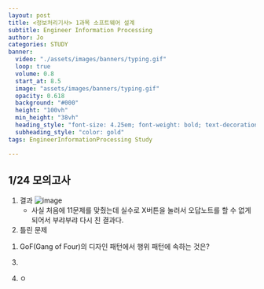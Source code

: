 ```yaml
---
layout: post
title: <정보처리기사> 1과목 소프트웨어 설계 
subtitle: Engineer Information Processing
author: Jo
categories: STUDY
banner:
  video: "./assets/images/banners/typing.gif"
  loop: true
  volume: 0.8
  start_at: 8.5
  image: "assets/images/banners/typing.gif"
  opacity: 0.618
  background: "#000"
  height: "100vh"
  min_height: "38vh"
  heading_style: "font-size: 4.25em; font-weight: bold; text-decoration: underline"
  subheading_style: "color: gold"
tags: EngineerInformationProcessing Study

---
```


## 1/24 모의고사

1. 결과
   ![image](https://github.com/CheeseYoung/Cheeseyoung.github.io/assets/132384527/311fc2c4-66bd-4414-9e53-c531a96a7499)
   - 사실 처음에 11문제를 맞췄는데 실수로 X버튼을 눌러서 오답노트를 할 수 없게 되어서 부랴부랴 다시 친 결과다.
2. 틀린 문제
  1) GoF(Gang of Four)의 디자인 패턴에서 행위 패턴에 속하는 것은?
  

3. 

4. ㅇ




